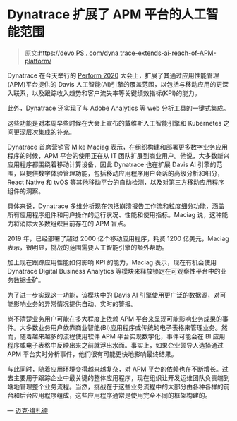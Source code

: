 # Dynatrace 扩展了 APM 平台的人工智能范围

> 原文:[https://devo PS . com/dyna trace-extends-ai-reach-of-APM-platform/](https://devops.com/dynatrace-extends-ai-reach-of-apm-platform/)

Dynatrace 在今天举行的 [Perform 2020](https://www.dynatrace.com/perform-vegas/) 大会上，扩展了其通过应用性能管理(APM)平台提供的 Davis 人工智能(AI)引擎的覆盖范围，以包括与移动应用的更深入联系，以及跟踪收入趋势和客户流失率等关键绩效指标(KPI)的能力。

此外，Dynatrace 还实现了与 Adobe Analytics 等 web 分析工具的一键式集成。

这些功能是对本周早些时候在大会上宣布的戴维斯人工智能引擎和 Kubernetes 之间更深层次集成的补充。

Dynatrace 首席营销官 Mike Maciag 表示，在组织构建和部署更多数字业务应用程序的时候，APM 平台的使用正在从 IT 团队扩展到商业用户。他说，大多数新兴应用程序都围绕着移动计算设备，因此 Dynatrace 也在扩展 Davis AI 引擎的范围，以提供数字体验管理功能，包括移动应用程序用户会话的高级分析和细分，React Native 和 tvOS 等其他移动平台的自动检测，以及对第三方移动应用程序组件的洞察。

具体来说，Dynatrace 多维分析现在包括崩溃报告工作流和粒度细分功能，涵盖所有应用程序组件和用户操作的运行状况、性能和使用指标。Maciag 说，这种能力将消除大多数组织目前存在的 APM 盲点。

2019 年，已经部署了超过 2000 亿个移动应用程序，耗资 1200 亿美元，Maciag 表示，很明显，挑战的范围需要人工智能引擎的额外帮助。

加上现在跟踪应用性能如何影响 KPI 的能力，Maciag 表示，现在有机会使用 Dynatrace Digital Business Analytics 等模块来释放锁定在可观察性平台中的业务数据金矿。

为了进一步实现这一功能，该模块中的 Davis AI 引擎使用更广泛的数据源，对可能影响业务的异常情况提供自动、实时的警报。

尚不清楚业务用户可能在多大程度上依赖 APM 平台来呈现可能影响业务成果的事件。大多数业务用户依靠商业智能(BI)应用程序或传统的电子表格来管理业务。然而，随着越来越多的流程使用软件 APM 平台实现数字化，事件可能会在 BI 应用程序或电子表格中反映出来之前就浮出水面。事实上，如果企业领导人选择通过 APM 平台实时分析事件，他们很有可能更快地影响最终结果。

与此同时，随着应用环境变得越来越复杂，对 APM 平台的依赖也在不断增长。过去主要用于跟踪企业中最关键的整体应用程序，现在组织让开发运维团队负责端到端地管理整个业务流程。当然，挑战在于这些业务流程中的大部分由各种各样的前台和后台应用程序组成，这些应用程序通常是使用完全不同的框架构建的。

— [迈克·维扎德](https://devops.com/author/mike-vizard/)